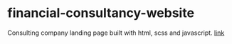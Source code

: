 # financial-consultancy-website
Consulting company landing page built with html, scss and javascript.
[link](https://prmkvlad.github.io/financial-consultancy-website/src/html/index.html)
